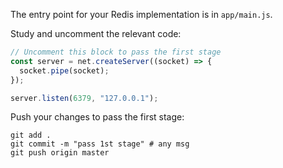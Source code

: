 The entry point for your Redis implementation is in `app/main.js`.

Study and uncomment the relevant code: 

```javascript
// Uncomment this block to pass the first stage
const server = net.createServer((socket) => {
  socket.pipe(socket);
});

server.listen(6379, "127.0.0.1");
```

Push your changes to pass the first stage:

```
git add .
git commit -m "pass 1st stage" # any msg
git push origin master
```
